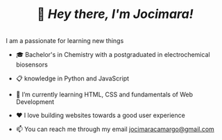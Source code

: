# <div align="center">👋 ***Hey there, I'm Jocimara!***</div>
 
 <br>I am a passionate for learning new things 
 
- 🎓 Bachelor's in Chemistry with a postgraduated in electrochemical biosensors
  
- 📋 knowledge in Python and JavaScript
  
- 🌱 I’m currently learning HTML, CSS and fundamentals of Web Development
  
- ❤️ I love building websites towards a good user experience
  
- 📫 You can reach me through my email jocimaracamargo@gmail.com


<!---
JocimaraCS/JocimaraCS is a ✨ special ✨ repository because its `README.md` (this file) appears on your GitHub profile.
You can click the Preview link to take a look at your changes.
--->
